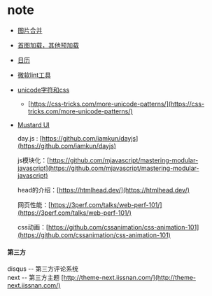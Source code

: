 # note

* [图片合并](https://github.com/lukechilds/merge-images)
* [首图加载，其他预加载](https://github.com/RevillWeb/img-2)
* [日历](https://github.com/nhn/tui.calendar)  
* [微软lint工具](https://github.com/sonarwhal/online-service/)
* [unicode字符和css](https://yuanchuan.dev/2018/05/06/unicode-patterns.html)
  * [https://css-tricks.com/more-unicode-patterns/](https://css-tricks.com/more-unicode-patterns/)
* [Mustard UI](https://mustard-ui.com/)

  day.js : [https://github.com/iamkun/dayjs](https://github.com/iamkun/dayjs)

  js模块化：[https://github.com/mjavascript/mastering-modular-javascript](https://github.com/mjavascript/mastering-modular-javascript)

  head的介绍：[https://htmlhead.dev/](https://htmlhead.dev/)  

  网页性能：[https://3perf.com/talks/web-perf-101/](https://3perf.com/talks/web-perf-101/)

  css动画：[https://github.com/cssanimation/css-animation-101](https://github.com/cssanimation/css-animation-101)

#### 第三方

disqus -- 第三方评论系统  
next -- 第三方主题 [http://theme-next.iissnan.com/](http://theme-next.iissnan.com/)

